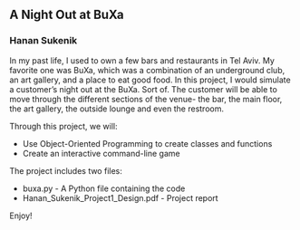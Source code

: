 ## A Night Out at BuXa

### Hanan Sukenik

In my past life, I used to own a few bars and restaurants in Tel Aviv. My favorite one was BuXa, which was a combination of an underground club, an art gallery, and a place to eat good food.
In this project, I would simulate a customer’s night out at the BuXa. Sort of. The customer will be able to move through the different sections of the venue- the bar, the main floor, the art gallery, the outside lounge and even the restroom.

Through this project, we will:

- Use Object-Oriented Programming to create classes and functions 
- Create an interactive command-line game

The project includes two files:

- buxa.py - A Python file containing the code
- Hanan_Sukenik_Project1_Design.pdf - Project report


Enjoy!

